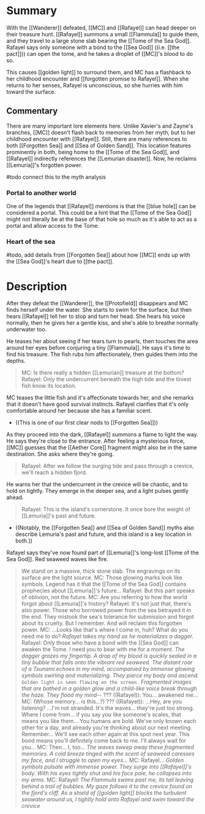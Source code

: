 # Summary
With the [[Wanderer]] defeated, [[MC]] and [[Rafayel]] can head deeper on their treasure hunt. [[Rafayel]] summons a small [[Flammula]] to guide them, and they travel to a large stone slab bearing the [[Tome of the Sea God]]. Rafayel says only someone with a bond to the [[Sea God]] ((i.e. [[the pact]])) can open the tome, and he takes a droplet of [[MC]]'s blood to do so.

This causes [[golden light]] to surround them, and MC has a flashback to her childhood encounter and [[forgotten promise to Rafayel]]. When she returns to her senses, Rafayel is unconscious, so she hurries with him toward the surface.

## Commentary
There are many important lore elements here. Unlike Xavier's and Zayne's branches, [[MC]] doesn't flash back to memories from her myth, but to her childhood encounter with [[Rafayel]]. Still, there are many references to both [[Forgotten Sea]] and [[Sea of Golden Sand]]. This location features prominently in both, being home to the [[Tome of the Sea God]], and [[Rafayel]] indirectly references the [[Lemurian disaster]]. Now, he reclaims [[Lemuria]]'s forgotten power.

#todo connect this to the myth analysis

### Portal to another world
One of the legends that [[Rafayel]] mentions is that the [[blue hole]] can be considered a portal. This could be a hint that the [[Tome of the Sea God]] might not literally be at the base of that hole so much as it's able to act as a portal and allow access to the Tome.

### Heart of the sea
#todo, add details from [[Forgotten Sea]] about how [[MC]] ends up with the [[Sea God]]'s heart due to [[the pact]].

# Description
After they defeat the [[Wanderer]], the [[Protofield]] disappears and MC finds herself under the water. She starts to swim for the surface, but then hears [[Rafayel]] tell her to stop and turn her head. She hears his voice normally, then he gives her a gentle kiss, and she's able to breathe normally underwater too.

He teases her about seeing if her tears turn to pearls, then touches the area around her eyes before conjuring a tiny [[Flammula]]. He says it's time to find his treasure. The fish rubs him affectionately, then guides them into the depths.

> MC: Is there really a hidden [[Lemurian]] treasure at the bottom?
> Rafayel: Only the undercurrent beneath the high tide and the tiniest fish know its location.

MC teases the little fish and it's affectionate towards her, and she remarks that it doesn't have good survival instincts. Rafayel clarifies that it's only comfortable around her because she has a familiar scent.
* ((This is one of our first clear nods to [[Forgotten Sea]]))

As they proceed into the dark, [[Rafayel]] summons a flame to light the way. He says they're close to the entrance. After feeling a mysterious force, [[MC]] guesses that the [[Aether Core]] fragment might also be in the same destination. She asks where they're going.

> Rafayel: After we follow the surging tide and pass through a crevice, we'll reach a hidden fjord.

He warns her that the undercurrent in the crevice will be chaotic, and to hold on tightly. They emerge in the deeper sea, and a light pulses gently ahead.
> Rafayel: This is the island's cornerstone. It once bore the weight of [[Lemuria]]'s past and future.
* ((Notably, the [[Forgotten Sea]] and [[Sea of Golden Sand]] myths also describe Lemuria's past and future, and this island is a key location in both.))

Rafayel says they've now found part of [[Lemuria]]'s long-lost [[Tome of the Sea God]]. Red seaweed waves like fire.
> We stand on a massive, thick stone slab. The engravings on its surface are the light source.
> MC: Those glowing marks look like symbols. Legend has it that the [[Tome of the Sea God]] contains prophecies about [[Lemuria]]'s future...
> Rafayel: But this part speaks of oblivion, not the future. 
> MC: Are you referring to how the world forgot about [[Lemuria]]'s history?
> Rafayel: It's not just that, there's also power. Those who borrowed power from the sea betrayed it in the end. They mistook the sea's tolerance for submission and forgot about its cruelty. But I remember. And will reclaim this forgotten power.
> MC: ...Looks like that's where I come in, huh? What do you need me to do?
> *Rafayel takes my hand as he materializes a dagger.*
> Rafayel: Only those who have a bond with the [[Sea God]] can awaken the Tome. I need you to bear with me for a moment.
> *The dagger grazes my fingertip. A drop of my blood is quickly sealed in a tiny bubble that falls onto the vibrant red seaweed. The distant roar of a Tsunami echoes in my mind, accompanied by immense glowing symbols swirling and materializing. They pierce my body and ascend.*
> `Golden light is seen flowing on the screen.`
> *Fragmented images that are bathed in a golden glow and a child-like voice break through the haze. They flood my mind--*
> ??? ((Rafayel)): You... awakened me...
> MC: (Whose memory... is this...?)
> ??? ((Rafayel)): ...Hey, are you listening? ...I'm not stranded. It's the waves... they're just too strong. Where I come from... if you say you like someone's scales, that means you like them... You humans are bold. We've only known each other for a day, and already you're thinking about our next meeting. Remember... We'll see each other again at this spot next year. This bond means you'll definitely come back to me. I'll always wait for you...
> MC: Then... I, too...
> *The waves sweep away these fragmented memories. A cold breeze tinged with the scent of seaweed caresses my face, and I struggle to open my eyes...*
> MC: Rafayel...
> *Golden symbols pulsate with immense power. They surge into [[Rafayel]]'s body. With his eyes tightly shut and his face pale, he collapses into my arms.*
> MC: Rafayel!
> *The Flammula swims past me, its tail leaving behind a trail of bubbles. My gaze follows it to the crevice found on the fjord's cliff. As a shield of [[golden light]] blocks the turbulent seawater around us, I tightly hold onto Rafayel and swim toward the crevice*